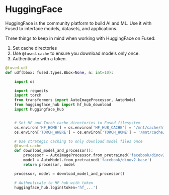 # HuggingFace

HuggingFace is the community platform to build AI and ML. Use it with Fused to interface models, datasets, and applications.

Three things to keep in mind when working with HuggingFace on Fused:
1. Set cache directories
2. Use `@fused.cache` to ensure you download models only once.
3. Authenticate with a token.

```python showLineNumbers
@fused.udf
def udf(bbox: fused.types.Bbox=None, n: int=10):

    import os

    import requests
    import torch
    from transformers import AutoImageProcessor, AutoModel
    from huggingface_hub import hf_hub_download
    import huggingface_hub


    # Set HF and Torch cache directories to Fused filesystem
    os.environ['HF_HOME'] = os.environ['HF_HUB_CACHE'] = '/mnt/cache/hf'
    os.environ['TORCH_WHERE'] = os.environ['TORCH_HOME'] = '/mnt/cache/my_username/tmp/'

    # Use strategic caching to only download model files once
    @fused.cache
    def download_model_and_processor():
        processor = AutoImageProcessor.from_pretrained('facebook/dinov2-base')
        model = AutoModel.from_pretrained('facebook/dinov2-base')
        return processor, model

    processor, model = download_model_and_processor()

    # Authenticate to HF hub with token
    huggingface_hub.login(token='hf_...')

```
